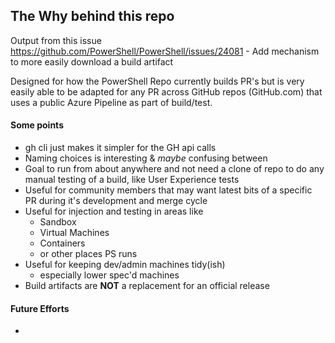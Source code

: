## The Why behind this repo

Output from this issue <https://github.com/PowerShell/PowerShell/issues/24081> - Add mechanism to more easily download a build artifact  

Designed for how the PowerShell Repo currently builds PR's but is very easily able to be adapted for any PR across GitHub repos (GitHub.com) that uses a public Azure Pipeline as part of build/test.

#### Some points

- gh cli just makes it simpler for the GH api calls
- Naming choices is interesting & *maybe* confusing between
- Goal to run from about anywhere and not need a clone of repo to do any manual testing of a build, like User Experience tests
- Useful for community members that may want latest bits of a specific PR during it's development and merge cycle
- Useful for injection and testing in areas like
  - Sandbox
  - Virtual Machines
  - Containers
  - or other places PS runs
- Useful for keeping dev/admin machines tidy(ish)
  - especially lower spec'd machines
- Build artifacts are **NOT** a replacement for an official release

#### Future Efforts

-
